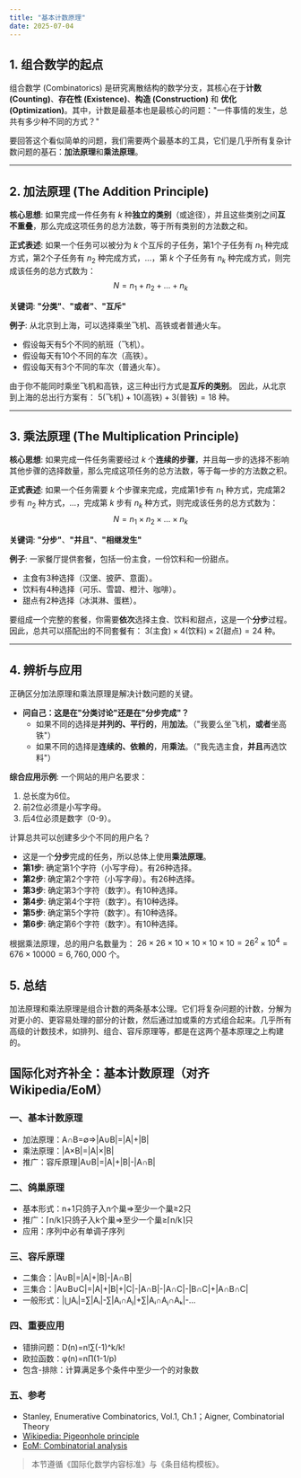 ```yaml
---
title: "基本计数原理"
date: 2025-07-04
---
```


## 1. 组合数学的起点

组合数学 (Combinatorics) 是研究离散结构的数学分支，其核心在于**计数 (Counting)**、**存在性 (Existence)**、**构造 (Construction)** 和 **优化 (Optimization)**。其中，计数是最基本也是最核心的问题："一件事情的发生，总共有多少种不同的方式？"

要回答这个看似简单的问题，我们需要两个最基本的工具，它们是几乎所有复杂计数问题的基石：**加法原理**和**乘法原理**。

---

## 2. 加法原理 (The Addition Principle)

**核心思想**:
如果完成一件任务有 $k$ 种**独立的类别**（或途径），并且这些类别之间**互不重叠**，那么完成这项任务的总方法数，等于所有类别的方法数之和。

**正式表述**:
如果一个任务可以被分为 $k$ 个互斥的子任务，第1个子任务有 $n_1$ 种完成方式，第2个子任务有 $n_2$ 种完成方式，...，第 $k$ 个子任务有 $n_k$ 种完成方式，则完成该任务的总方式数为：
$$ N = n_1 + n_2 + \dots + n_k $$

**关键词**: **"分类"**、**"或者"**、**"互斥"**

**例子**:
从北京到上海，可以选择乘坐飞机、高铁或者普通火车。

- 假设每天有5个不同的航班（飞机）。
- 假设每天有10个不同的车次（高铁）。
- 假设每天有3个不同的车次（普通火车）。

由于你不能同时乘坐飞机和高铁，这三种出行方式是**互斥的类别**。
因此，从北京到上海的总出行方案有：
$5 (\text{飞机}) + 10 (\text{高铁}) + 3 (\text{普铁}) = 18$ 种。

---

## 3. 乘法原理 (The Multiplication Principle)

**核心思想**:
如果完成一件任务需要经过 $k$ 个**连续的步骤**，并且每一步的选择不影响其他步骤的选择数量，那么完成这项任务的总方法数，等于每一步的方法数之积。

**正式表述**:
如果一个任务需要 $k$ 个步骤来完成，完成第1步有 $n_1$ 种方式，完成第2步有 $n_2$ 种方式，...，完成第 $k$ 步有 $n_k$ 种方式，则完成该任务的总方式数为：
$$ N = n_1 \times n_2 \times \dots \times n_k $$

**关键词**: **"分步"**、**"并且"**、**"相继发生"**

**例子**:
一家餐厅提供套餐，包括一份主食，一份饮料和一份甜点。

- 主食有3种选择（汉堡、披萨、意面）。
- 饮料有4种选择（可乐、雪碧、橙汁、咖啡）。
- 甜点有2种选择（冰淇淋、蛋糕）。

要组成一个完整的套餐，你需要**依次**选择主食、饮料和甜点，这是一个**分步**过程。
因此，总共可以搭配出的不同套餐有：
$3 (\text{主食}) \times 4 (\text{饮料}) \times 2 (\text{甜点}) = 24$ 种。

---

## 4. 辨析与应用

正确区分加法原理和乘法原理是解决计数问题的关键。

- **问自己：这是在"分类讨论"还是在"分步完成"？**
  - 如果不同的选择是**并列的、平行的**，用**加法**。（"我要么坐飞机，**或者**坐高铁"）
  - 如果不同的选择是**连续的、依赖的**，用**乘法**。（"我先选主食，**并且**再选饮料"）

**综合应用示例**:
一个网站的用户名要求：

1. 总长度为6位。
2. 前2位必须是小写字母。
3. 后4位必须是数字（0-9）。

计算总共可以创建多少个不同的用户名？

- 这是一个**分步**完成的任务，所以总体上使用**乘法原理**。
- **第1步**: 确定第1个字符（小写字母）。有26种选择。
- **第2步**: 确定第2个字符（小写字母）。有26种选择。
- **第3步**: 确定第3个字符（数字）。有10种选择。
- **第4步**: 确定第4个字符（数字）。有10种选择。
- **第5步**: 确定第5个字符（数字）。有10种选择。
- **第6步**: 确定第6个字符（数字）。有10种选择。

根据乘法原理，总的用户名数量为：
$26 \times 26 \times 10 \times 10 \times 10 \times 10 = 26^2 \times 10^4 = 676 \times 10000 = 6,760,000$ 个。

## 5. 总结

加法原理和乘法原理是组合计数的两条基本公理。它们将复杂问题的计数，分解为对更小的、更容易处理的部分的计数，然后通过加或乘的方式组合起来。几乎所有高级的计数技术，如排列、组合、容斥原理等，都是在这两个基本原理之上构建的。

## 国际化对齐补全：基本计数原理（对齐 Wikipedia/EoM）

### 一、基本计数原理

- 加法原理：A∩B=∅⇒|A∪B|=|A|+|B|
- 乘法原理：|A×B|=|A|×|B|
- 推广：容斥原理|A∪B|=|A|+|B|-|A∩B|

### 二、鸽巢原理

- 基本形式：n+1只鸽子入n个巢⇒至少一个巢≥2只
- 推广：⌈n/k⌉只鸽子入k个巢⇒至少一个巢≥⌈n/k⌉只
- 应用：序列中必有单调子序列

### 三、容斥原理

- 二集合：|A∪B|=|A|+|B|-|A∩B|
- 三集合：|A∪B∪C|=|A|+|B|+|C|-|A∩B|-|A∩C|-|B∩C|+|A∩B∩C|
- 一般形式：|⋃Aᵢ|=∑|Aᵢ|-∑|Aᵢ∩Aⱼ|+∑|Aᵢ∩Aⱼ∩Aₖ|-…

### 四、重要应用

- 错排问题：D(n)=n!∑(-1)^k/k!
- 欧拉函数：φ(n)=n∏(1-1/p)
- 包含-排除：计算满足多个条件中至少一个的对象数

### 五、参考

- Stanley, Enumerative Combinatorics, Vol.1, Ch.1；Aigner, Combinatorial Theory
- [Wikipedia: Pigeonhole principle](https://en.wikipedia.org/wiki/Pigeonhole_principle)
- [EoM: Combinatorial analysis](https://encyclopediaofmath.org/wiki/Combinatorial_analysis)

> 本节遵循《国际化数学内容标准》与《条目结构模板》。
